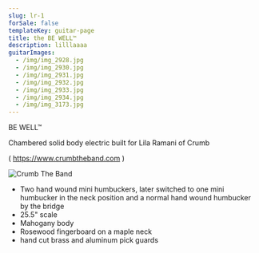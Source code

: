 ```yaml
---
slug: lr-1
forSale: false
templateKey: guitar-page
title: the BE WELL™
description: lilllaaaa
guitarImages:
  - /img/img_2928.jpg
  - /img/img_2930.jpg
  - /img/img_2931.jpg
  - /img/img_2932.jpg
  - /img/img_2933.jpg
  - /img/img_2934.jpg
  - /img/img_3173.jpg
---
```


BE WELL™

Chambered solid body electric built for Lila Ramani of Crumb

( https://www.crumbtheband.com )

![Crumb The Band](/img/crumb-8923.jpg "Crumb The Band")

- Two hand wound mini humbuckers, later switched to one mini humbucker in the neck position and a normal hand wound humbucker by the bridge
- 25.5" scale
- Mahogany body
- Rosewood fingerboard on a maple neck
- hand cut brass and aluminum pick guards
